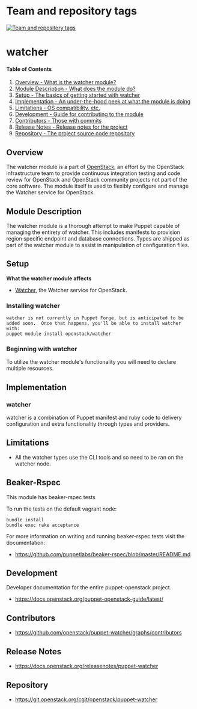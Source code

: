 Team and repository tags
========================

[![Team and repository tags](https://governance.openstack.org/tc/badges/puppet-watcher.svg)](https://governance.openstack.org/tc/reference/tags/index.html)

<!-- Change things from this point on -->

watcher
=======

#### Table of Contents

1. [Overview - What is the watcher module?](#overview)
2. [Module Description - What does the module do?](#module-description)
3. [Setup - The basics of getting started with watcher](#setup)
4. [Implementation - An under-the-hood peek at what the module is doing](#implementation)
5. [Limitations - OS compatibility, etc.](#limitations)
6. [Development - Guide for contributing to the module](#development)
7. [Contributors - Those with commits](#contributors)
8. [Release Notes - Release notes for the project](#release-notes)
9. [Repository - The project source code repository](#repository)

Overview
--------

The watcher module is a part of [OpenStack](https://www.openstack.org), an effort by the OpenStack infrastructure team to provide continuous integration testing and code review for OpenStack and OpenStack community projects not part of the core software.  The module itself is used to flexibly configure and manage the Watcher service for OpenStack.

Module Description
------------------

The watcher module is a thorough attempt to make Puppet capable of managing the entirety of watcher.  This includes manifests to provision region specific endpoint and database connections.  Types are shipped as part of the watcher module to assist in manipulation of configuration files.

Setup
-----

**What the watcher module affects**

* [Watcher](https://wiki.openstack.org/wiki/Watcher), the Watcher service for OpenStack.

### Installing watcher

    watcher is not currently in Puppet Forge, but is anticipated to be added soon.  Once that happens, you'll be able to install watcher with:
    puppet module install openstack/watcher

### Beginning with watcher

To utilize the watcher module's functionality you will need to declare multiple resources.

Implementation
--------------

### watcher

watcher is a combination of Puppet manifest and ruby code to delivery configuration and extra functionality through types and providers.

Limitations
------------

* All the watcher types use the CLI tools and so need to be ran on the watcher node.

Beaker-Rspec
------------

This module has beaker-rspec tests

To run the tests on the default vagrant node:

```shell
bundle install
bundle exec rake acceptance
```

For more information on writing and running beaker-rspec tests visit the documentation:

* https://github.com/puppetlabs/beaker-rspec/blob/master/README.md

Development
-----------

Developer documentation for the entire puppet-openstack project.

* https://docs.openstack.org/puppet-openstack-guide/latest/

Contributors
------------

* https://github.com/openstack/puppet-watcher/graphs/contributors

Release Notes
-------------

* https://docs.openstack.org/releasenotes/puppet-watcher

Repository
----------

* https://git.openstack.org/cgit/openstack/puppet-watcher
